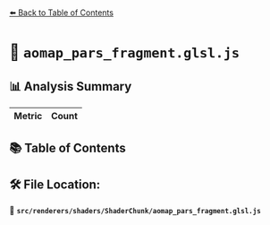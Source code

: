 [⬅️ Back to Table of Contents](../../../../index.md)

# 📄 `aomap_pars_fragment.glsl.js`

## 📊 Analysis Summary

| Metric | Count |
|--------|-------|

## 📚 Table of Contents


## 🛠️ File Location:
📂 **`src/renderers/shaders/ShaderChunk/aomap_pars_fragment.glsl.js`**